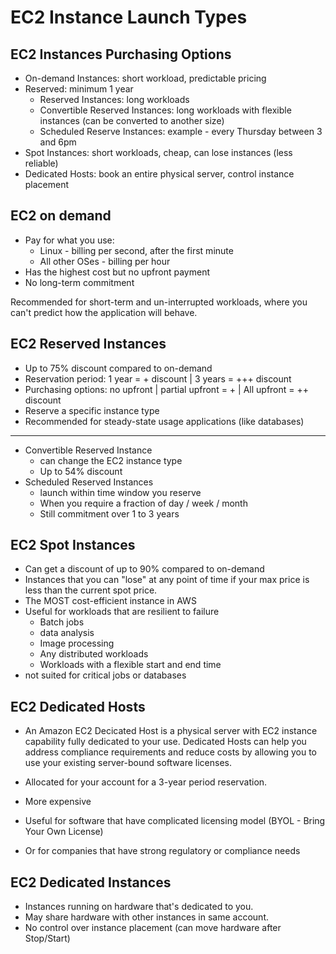 # EC2 Instance Launch Types

## EC2 Instances Purchasing Options

- On-demand Instances: short workload, predictable pricing
- Reserved: minimum 1 year
    - Reserved Instances: long workloads
    - Convertible Reserved Instances: long workloads with flexible instances (can be converted to another size)
    - Scheduled Reserve Instances: example - every Thursday between 3 and 6pm
- Spot Instances: short workloads, cheap, can lose instances (less reliable)
- Dedicated Hosts: book an entire physical server, control instance placement

## EC2 on demand

- Pay for what you use:
    - Linux - billing per second, after the first minute
    - All other OSes - billing per hour
- Has the highest cost but no upfront payment
- No long-term commitment

Recommended for short-term and un-interrupted workloads, where you can't predict how the application will behave.

## EC2 Reserved Instances

- Up to 75% discount compared to on-demand
- Reservation period: 1 year = + discount | 3 years = +++ discount
- Purchasing options: no upfront | partial upfront = + | All upfront = ++ discount
- Reserve a specific instance type
- Recommended for steady-state usage applications (like databases)

---

- Convertible Reserved Instance
    - can change the EC2 instance type
    - Up to 54% discount
- Scheduled Reserved Instances
    - launch within time window you reserve
    - When you require a fraction of day / week / month
    - Still commitment over 1 to 3 years

## EC2 Spot Instances

- Can get a discount of up to 90% compared to on-demand
- Instances that you can "lose" at any point of time if your max price is less than the current spot price.
- The MOST cost-efficient instance in AWS
- Useful for workloads that are resilient to failure
    - Batch jobs
    - data analysis
    - Image processing
    - Any distributed workloads
    - Workloads with a flexible start and end time
- not suited for critical jobs or databases

## EC2 Dedicated Hosts

- An Amazon EC2 Decicated Host is a physical server with EC2 instance capability fully dedicated to your use. Dedicated Hosts can help you address compliance requirements and reduce costs by allowing you to use your existing server-bound software licenses.
- Allocated for your account for a 3-year period reservation.
- More expensive

- Useful for software that have complicated licensing model (BYOL - Bring Your Own License)
- Or for companies that have strong regulatory or compliance needs

## EC2 Dedicated Instances

- Instances running on hardware that's dedicated to you.
- May share hardware with other instances in same account.
- No control over instance placement (can move hardware after Stop/Start)